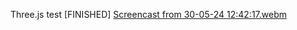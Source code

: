 Three.js test [FINISHED]
[Screencast from 30-05-24 12:42:17.webm](https://github.com/Parlitakeloke/Tests/assets/72752953/61cda035-9a10-408b-ac5d-6985d76a7017)
